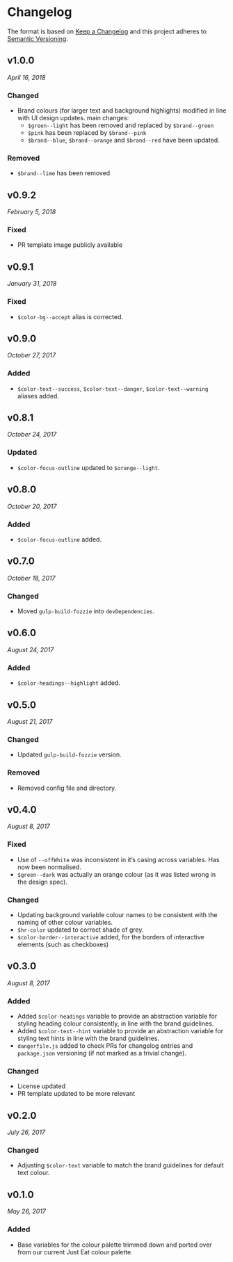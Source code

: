 # Changelog

The format is based on [Keep a Changelog](http://keepachangelog.com/en/1.0.0/)
and this project adheres to [Semantic Versioning](http://semver.org/spec/v2.0.0.html).


v1.0.0
------------------------------
*April 16, 2018*

### Changed
- Brand colours (for larger text and background highlights) modified in line with UI design updates.  main changes:
  - `$green--light` has been removed and replaced by `$brand--green`
  - `$pink` has been replaced by `$brand--pink`
  - `$brand--blue`, `$brand--orange` and `$brand--red` have been updated.

### Removed
- `$brand--lime` has been removed


v0.9.2
------------------------------
*February 5, 2018*

### Fixed
- PR template image publicly available


v0.9.1
------------------------------
*January 31, 2018*

### Fixed
- `$color-bg--accept` alias is corrected.


v0.9.0
------------------------------
*October 27, 2017*

### Added
- `$color-text--success`, `$color-text--danger`, `$color-text--warning` aliases added.


v0.8.1
------------------------------
*October 24, 2017*

### Updated
- `$color-focus-outline` updated to `$orange--light`.


v0.8.0
------------------------------
*October 20, 2017*

### Added
- `$color-focus-outline` added.


v0.7.0
------------------------------
*October 18, 2017*

### Changed
- Moved `gulp-build-fozzie` into `devDependencies`.


v0.6.0
------------------------------
*August 24, 2017*

### Added
- `$color-headings--highlight` added.


v0.5.0
------------------------------
*August 21, 2017*

### Changed
- Updated `gulp-build-fozzie` version.

### Removed
- Removed config file and directory.


v0.4.0
------------------------------
*August 8, 2017*

### Fixed
- Use of `--offWhite` was inconsistent in it’s casing across variables.  Has now been normalised.
- `$green--dark` was actually an orange colour (as it was listed wrong in the design spec).

### Changed
- Updating background variable colour names to be consistent with the naming of other colour variables.
- `$hr-color` updated to correct shade of grey.
- `$color-border--interactive` added, for the borders of interactive elements (such as checkboxes)



v0.3.0
------------------------------
*August 8, 2017*

### Added
- Added `$color-headings` variable to provide an abstraction variable for styling heading colour consistently, in line with the brand guidelines.
- Added `$color-text--hint` variable to provide an abstraction variable for styling text hints in line with the brand guidelines.
- `dangerfile.js` added to check PRs for changelog entries and `package.json` versioning (if not marked as a trivial change).

### Changed
- License updated
- PR template updated to be more relevant


v0.2.0
------------------------------
*July 26, 2017*

### Changed
- Adjusting `$color-text` variable to match the brand guidelines for default text colour.


v0.1.0
------------------------------
*May 26, 2017*

### Added
- Base variables for the colour palette trimmed down and ported over from our current Just Eat colour palette.
